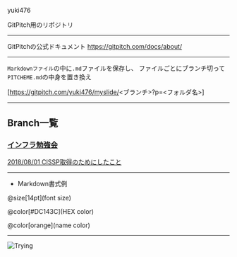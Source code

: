 yuki476

GitPitch用のリポジトリ

---

GitPitchの公式ドキュメント
https://gitpitch.com/docs/about/

---

`Markdownファイル`の中に`.md`ファイルを保存し、
ファイルごとにブランチ切って`PITCHEME.md`の中身を置き換え

[https://gitpitch.com/yuki476/myslide/<ブランチ>?p=<フォルダ名>]


---

## Branch一覧

### [インフラ勉強会](https://wp.infra-workshop.tech/)

[2018/08/01 CISSP取得のためにしたこと](https://gitpitch.com/yuki476/myslide/20180801_cissp)

---

- Markdown書式例

@size[14pt](font size)

@color[#DC143C](HEX color)

@color[orange](name color)

---

![Trying](/Template/img/trying.png)




